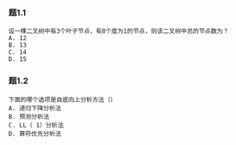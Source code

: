 ### 题1.1
```
设一棵二叉树中有3个叶子节点，有8个度为1的节点，则该二叉树中总的节点数为？
A. 12
B. 13
C. 14
D. 15
```

### 题1.2
```
下面的哪个选项是自底向上分析方法（）
A. 递归下降分析法
B. 预测分析法
C. LL（ 1）分析法
D. 算符优先分析法
```
